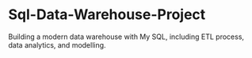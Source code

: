 # Sql-Data-Warehouse-Project
Building a modern data warehouse with My SQL, including ETL process, data analytics, and modelling. 
